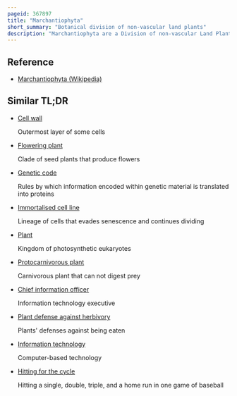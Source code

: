 ```yaml
---
pageid: 367897
title: "Marchantiophyta"
short_summary: "Botanical division of non-vascular land plants"
description: "Marchantiophyta are a Division of non-vascular Land Plants commonly referred to as Hepatics or Liverworts. Like Mosses and Hornworts they have a gametophyte-dominant Life Cycle in which the Cell of the Plant carries only a single Set of genetic Information."
---
```


## Reference

- [Marchantiophyta (Wikipedia)](https://en.wikipedia.org/?curid=367897)

## Similar TL;DR

- [Cell wall](/tldr/en/cell-wall)

  Outermost layer of some cells

- [Flowering plant](/tldr/en/flowering-plant)

  Clade of seed plants that produce flowers

- [Genetic code](/tldr/en/genetic-code)

  Rules by which information encoded within genetic material is translated into proteins

- [Immortalised cell line](/tldr/en/immortalised-cell-line)

  Lineage of cells that evades senescence and continues dividing

- [Plant](/tldr/en/plant)

  Kingdom of photosynthetic eukaryotes

- [Protocarnivorous plant](/tldr/en/protocarnivorous-plant)

  Carnivorous plant that can not digest prey

- [Chief information officer](/tldr/en/chief-information-officer)

  Information technology executive

- [Plant defense against herbivory](/tldr/en/plant-defense-against-herbivory)

  Plants' defenses against being eaten

- [Information technology](/tldr/en/information-technology)

  Computer-based technology

- [Hitting for the cycle](/tldr/en/hitting-for-the-cycle)

  Hitting a single, double, triple, and a home run in one game of baseball
